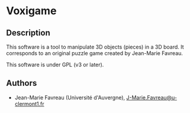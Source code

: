 Voxigame
========

Description
-----------

This software is a tool to manipulate 3D objects (pieces) in a 3D board.
It corresponds to an original puzzle game created by Jean-Marie Favreau.

This software is under GPL (v3 or later).

Authors
-------
* Jean-Marie Favreau (Université d'Auvergne), J-Marie.Favreau@u-clermont1.fr